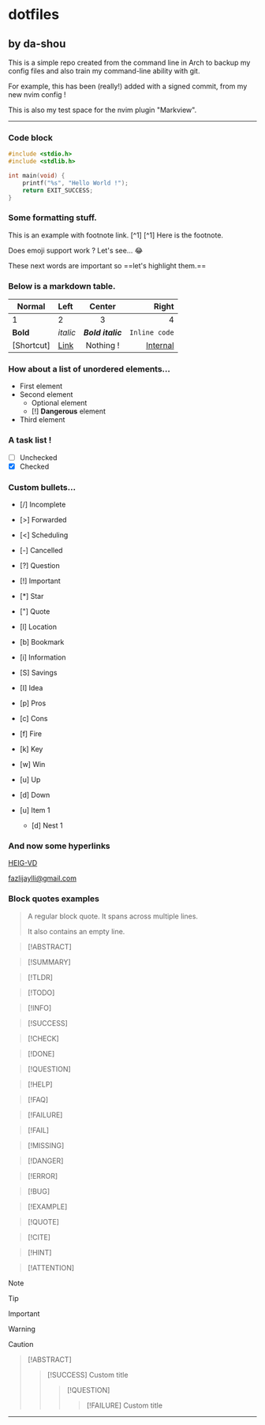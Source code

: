 # dotfiles

## by da-shou
This is a simple repo created from the command line in Arch to backup my config files and also train my command-line ability with git.

For example, this has been (really!) added with a signed commit, from my new nvim config !

This is also my test space for the nvim plugin "Markview".

---

### Code block

```c Simple "Hello World" program in C.
#include <stdio.h>
#include <stdlib.h>

int main(void) {
    printf("%s", "Hello World !");
    return EXIT_SUCCESS;
}
```

### Some formatting stuff.
This is an example with footnote link. [^1]
[^1] Here is the footnote.

Does emoji support work ? Let's see... :joy:

These next words are important so ==let's highlight them.==

### Below is a markdown table.

| Normal | Left | Center | Right
|--------|:-----|:------:| --: |
| 1 | 2 | 3 | 4 |
| **Bold** | *italic* | ***Bold italic*** | `Inline code` |
| [Shortcut] | [Link](reddit.com) | Nothing ! | [Internal](README.md) |

### How about a list of unordered elements...
- First element
- Second element
    * Optional element
    * [!] **Dangerous** element
- Third element

### A task list !
- [ ] Unchecked
- [x] Checked

### Custom bullets...
- [/] Incomplete
- [>] Forwarded
- [<] Scheduling
- [-] Cancelled
- [?] Question
- [!] Important
- [*] Star
- ["] Quote
- [l] Location
- [b] Bookmark
- [i] Information
- [S] Savings
- [I] Idea
- [p] Pros
- [c] Cons
- [f] Fire
- [k] Key
- [w] Win
- [u] Up
- [d] Down

- [u] Item 1
  + [d] Nest 1


### And now some hyperlinks

[HEIG-VD](https://heig-vd.ch/)

<fazlijaylli@gmail.com>

[Reddit]:www.reddit.com

[Neovim]: www.neovim.org

### Block quotes examples
> A regular block quote.
> It spans across multiple lines.
>
> It also contains an empty line.

>[!ABSTRACT]

>[!SUMMARY]

>[!TLDR]

>[!TODO]

>[!INFO]

>[!SUCCESS]

>[!CHECK]

>[!DONE]

>[!QUESTION]

>[!HELP]

>[!FAQ]

>[!FAILURE]

>[!FAIL]

>[!MISSING]

>[!DANGER]

>[!ERROR]

>[!BUG]

>[!EXAMPLE]

>[!QUOTE]

>[!CITE]

>[!HINT]

>[!ATTENTION]


>[!NOTE]

>[!TIP]

>[!IMPORTANT]

>[!WARNING]

>[!CAUTION] 

>[!ABSTRACT]
>
> >[!SUCCESS] Custom title
> >
> > >[!QUESTION]
> > >
> > > >[!FAILURE] Custom title
> > > >

---

